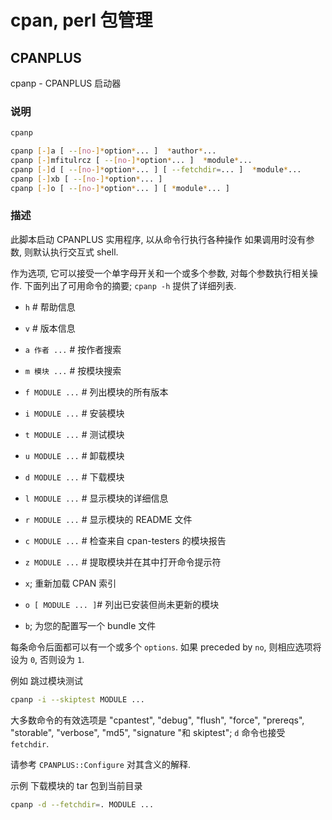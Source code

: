 # cpan, perl 包管理

## CPANPLUS

cpanp - CPANPLUS 启动器

### 说明

```bash
cpanp

cpanp [-]a [ --[no-]*option*... ]  *author*...
cpanp [-]mfitulrcz [ --[no-]*option*... ]  *module*...
cpanp [-]d [ --[no-]*option*... ] [ --fetchdir=... ]  *module*...
cpanp [-]xb [ --[no-]*option*... ]
cpanp [-]o [ --[no-]*option*... ] [ *module*... ]
```

### 描述

此脚本启动 CPANPLUS 实用程序, 以从命令行执行各种操作
如果调用时没有参数, 则默认执行交互式 shell.

作为选项, 它可以接受一个单字母开关和一个或多个参数, 对每个参数执行相关操作.
下面列出了可用命令的摘要; `cpanp -h` 提供了详细列表.

+ `h` # 帮助信息
+ `v` # 版本信息

+ `a 作者 ...`  # 按作者搜索
+ `m 模块 ...`  # 按模块搜索
+ `f MODULE ...` # 列出模块的所有版本

+ `i MODULE ...`  # 安装模块
+ `t MODULE ...`  # 测试模块
+ `u MODULE ...`  # 卸载模块
+ `d MODULE ...`  # 下载模块
+ `l MODULE ...`  # 显示模块的详细信息
+ `r MODULE ...`  # 显示模块的 README 文件
+ `c MODULE ...`  # 检查来自 cpan-testers 的模块报告
+ `z MODULE ...`  # 提取模块并在其中打开命令提示符

+ `x`; 重新加载 CPAN 索引
+ `o [ MODULE ... ]`# 列出已安装但尚未更新的模块
+ `b`; 为您的配置写一个 bundle 文件

每条命令后面都可以有一个或多个 `options`.
如果 preceded by `no`, 则相应选项将设为 `0`, 否则设为 `1`.

例如 跳过模块测试

```bash
cpanp -i --skiptest MODULE ...
```

大多数命令的有效选项是 "cpantest", "debug", "flush",
"force", "prereqs", "storable", "verbose", "md5", "signature "和
skiptest";
`d` 命令也接受 `fetchdir`.

请参考 `CPANPLUS::Configure` 对其含义的解释.

示例 下载模块的 tar 包到当前目录

```bash
cpanp -d --fetchdir=. MODULE ...
```

